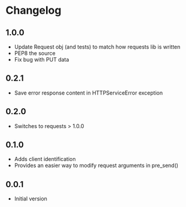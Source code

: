 # Changelog

## 1.0.0
* Update Request obj (and tests) to match how requests lib is written
* PEP8 the source
* Fix bug with PUT data

## 0.2.1
* Save error response content in HTTPServiceError exception

## 0.2.0
* Switches to requests > 1.0.0

## 0.1.0
* Adds client identification
* Provides an easier way to modify request arguments in pre_send()

## 0.0.1
* Initial version
